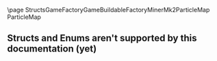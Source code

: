 \page StructsGameFactoryGameBuildableFactoryMinerMk2ParticleMap ParticleMap
## Structs and Enums aren't supported by this documentation (yet)
